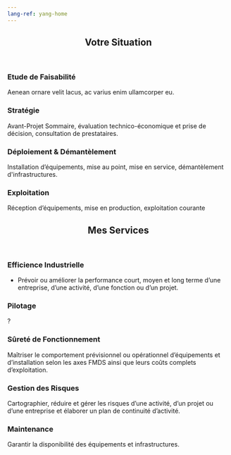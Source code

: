 ```yaml
---
lang-ref: yang-home
---
```

<section>
    <header class="major">
        <h2>Votre Situation</h2>
    </header>
    <div class="features">
        <article>
            <span class="icon fa-signal"></span>
            <div class="content">
                <h3>Etude de Faisabilité</h3>
                <p>Aenean ornare velit lacus, ac varius enim ullamcorper eu.</p>
            </div>
        </article>
        <article>
            <span class="icon fa-paper-plane"></span>
            <div class="content">
                <h3>Stratégie</h3>
                <p>Avant-Projet Sommaire, évaluation technico-économique et prise de décision, consultation de prestataires.</p>
            </div>
        </article>
        <article>
            <span class="icon fa-paper-plane"></span>
            <div class="content">
                <h3>Déploiement &amp; Démantèlement</h3>
                <p>Installation d’équipements, mise au point, mise en service, démantèlement d'infrastructures.</p>
            </div>
        </article>
        <article>
            <span class="icon fa-paper-plane"></span>
            <div class="content">
                <h3>Exploitation</h3>
                <p>Réception d’équipements, mise en production, exploitation courante</p>
            </div>
        </article>
    </div>
</section>

<section>
    <header class="major">
        <h2>Mes Services</h2>
    </header>
    <div class="features">
        <article>
            <span class="icon fa-signal"></span>
            <div class="content">
                <h3>Efficience Industrielle</h3>
                <ul>
                    <li>Prévoir ou améliorer la performance court, moyen et long terme d’une entreprise, d’une activité, d’une fonction ou d’un projet.</li>
                </ul>
            </div>
        </article>
        <article>
            <span class="icon fa-paper-plane"></span>
            <div class="content">
                <h3>Pilotage</h3>
                <p>?</p>
            </div>
        </article>
        <article>
            <span class="icon fa-paper-plane"></span>
            <div class="content">
                <h3>Sûreté de Fonctionnement</h3>
                <p>Maîtriser le comportement prévisionnel ou opérationnel d’équipements et d’installation selon les axes FMDS ainsi que leurs coûts complets d’exploitation.</p>
            </div>
        </article>
        <article>
            <span class="icon fa-paper-plane"></span>
            <div class="content">
                <h3>Gestion des Risques</h3>
                <p>Cartographier, réduire et gérer les risques d’une activité, d’un projet ou d’une entreprise et élaborer un plan de continuité d’activité.</p>
            </div>
        </article>
        <article>
            <span class="icon fa-paper-plane"></span>
            <div class="content">
                <h3>Maintenance</h3>
                <p>Garantir la disponibilité des équipements et infrastructures.</p>
            </div>
        </article>
    </div>
</section>
